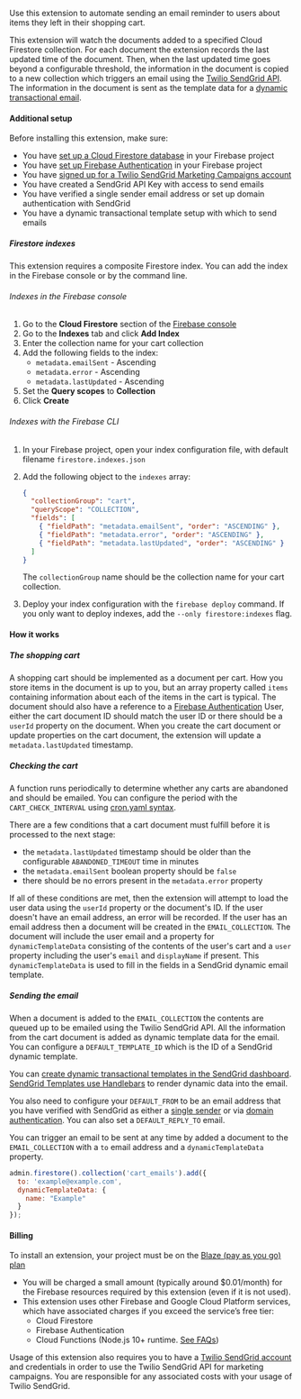 Use this extension to automate sending an email reminder to users about items they left in their shopping cart.

This extension will watch the documents added to a specified Cloud Firestore collection. For each document the extension records the last updated time of the document. Then, when the last updated time goes beyond a configurable threshold, the information in the document is copied to a new collection which triggers an email using the [Twilio SendGrid API](https://sendgrid.com/). The information in the document is sent as the template data for a [dynamic transactional email](https://docs.sendgrid.com/ui/sending-email/how-to-send-an-email-with-dynamic-transactional-templates).

#### Additional setup

Before installing this extension, make sure:

* You have [set up a Cloud Firestore database](https://firebase.google.com/docs/firestore/quickstart) in your Firebase project
* You have [set up Firebase Authentication](https://firebase.google.com/docs/auth/where-to-start) in your Firebase project
* You have [signed up for a Twilio SendGrid Marketing Campaigns account](https://signup.sendgrid.com/)
* You have created a SendGrid API Key with access to send emails
* You have verified a single sender email address or set up domain authentication with SendGrid
* You have a dynamic transactional template setup with which to send emails

##### Firestore indexes

This extension requires a composite Firestore index. You can add the index in the Firebase console or by the command line.

###### Indexes in the Firebase console

1. Go to the **Cloud Firestore** section of the [Firebase console](https://console.firebase.google.com/project/_/firestore/data)
1. Go to the **Indexes** tab and click **Add Index**
1. Enter the collection name for your cart collection
1. Add the following fields to the index:
   * `metadata.emailSent` - Ascending
   * `metadata.error` - Ascending
   * `metadata.lastUpdated` - Ascending
2. Set the **Query scopes** to **Collection**
3. Click **Create**

###### Indexes with the Firebase CLI

1. In your Firebase project, open your index configuration file, with default filename `firestore.indexes.json`
1. Add the following object to the `indexes` array:
    ```json
    {
      "collectionGroup": "cart",
      "queryScope": "COLLECTION",
      "fields": [
        { "fieldPath": "metadata.emailSent", "order": "ASCENDING" },
        { "fieldPath": "metadata.error", "order": "ASCENDING" },
        { "fieldPath": "metadata.lastUpdated", "order": "ASCENDING" }
      ]
    }
    ```

    The `collectionGroup` name should be the collection name for your cart collection.
1. Deploy your index configuration with the `firebase deploy` command. If you only want to deploy indexes, add the `--only firestore:indexes` flag.

#### How it works

##### The shopping cart

A shopping cart should be implemented as a document per cart. How you store items in the document is up to you, but an array property called `items` containing information about each of the items in the cart is typical. The document should also have a reference to a [Firebase Authentication](https://firebase.google.com/docs/auth) User, either the cart document ID should match the user ID or there should be a `userId` property on the document. When you create the cart document or update properties on the cart document, the extension will update a `metadata.lastUpdated` timestamp.

##### Checking the cart

A function runs periodically to determine whether any carts are abandoned and should be emailed. You can configure the period with the `CART_CHECK_INTERVAL` using [cron.yaml syntax](https://cloud.google.com/appengine/docs/standard/python/config/cronref).

There are a few conditions that a cart document must fulfill before it is processed to the next stage:

* the `metadata.lastUpdated` timestamp should be older than the configurable `ABANDONED_TIMEOUT` time in minutes
* the `metadata.emailSent` boolean property should be `false`
* there should be no errors present in the `metadata.error` property

If all of these conditions are met, then the extension will attempt to load the user data using the `userId` property or the document's ID. If the user doesn't have an email address, an error will be recorded. If the user has an email address then a document will be created in the `EMAIL_COLLECTION`. The document will include the user email and a property for `dynamicTemplateData` consisting of the contents of the user's cart and a `user` property including the user's `email` and `displayName` if present. This `dynamicTemplateData` is used to fill in the fields in a SendGrid dynamic email template.

##### Sending the email

When a document is added to the `EMAIL_COLLECTION` the contents are queued up to be emailed using the Twilio SendGrid API. All the information from the cart document is added as dynamic template data for the email. You can configure a `DEFAULT_TEMPLATE_ID` which is the ID of a SendGrid dynamic template.

You can [create dynamic transactional templates in the SendGrid dashboard](https://mc.sendgrid.com/dynamic-templates). [SendGrid Templates use Handlebars](https://docs.sendgrid.com/for-developers/sending-email/using-handlebars) to render dynamic data into the email.

You also need to configure your `DEFAULT_FROM` to be an email address that you have verified with SendGrid as either a [single sender](https://docs.sendgrid.com/ui/sending-email/sender-verification) or via [domain authentication](https://docs.sendgrid.com/ui/account-and-settings/how-to-set-up-domain-authentication). You can also set a `DEFAULT_REPLY_TO` email.

You can trigger an email to be sent at any time by added a document to the `EMAIL_COLLECTION` with a `to` email address and a `dynamicTemplateData` property.

```js
admin.firestore().collection('cart_emails').add({
  to: 'example@example.com',
  dynamicTemplateData: {
    name: "Example"
  }
});
```

#### Billing

To install an extension, your project must be on the [Blaze (pay as you go) plan](https://firebase.google.com/pricing)

- You will be charged a small amount (typically around $0.01/month) for the Firebase resources required by this extension (even if it is not used).
- This extension uses other Firebase and Google Cloud Platform services, which have associated charges if you exceed the service’s free tier:
  - Cloud Firestore
  - Firebase Authentication
  - Cloud Functions (Node.js 10+ runtime. [See FAQs](https://firebase.google.com/support/faq#extensions-pricing))

Usage of this extension also requires you to have a [Twilio SendGrid account](https://www.sendgrid.com/) and credentials in order to use the Twilio SendGrid API for marketing campaigns. You are responsible for any associated costs with your usage of Twilio SendGrid.
